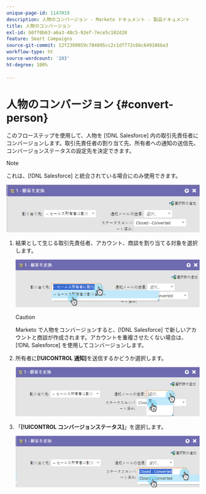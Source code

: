 ```yaml
---
unique-page-id: 1147019
description: 人物のコンバージョン - Marketo ドキュメント - 製品ドキュメント
title: 人物のコンバージョン
exl-id: b0ff0b63-a6a3-48c5-92ef-7ece5c182d28
feature: Smart Campaigns
source-git-commit: 12f2399859c784095cc2c1df772c66c649106ba3
workflow-type: ht
source-wordcount: '103'
ht-degree: 100%

---
```


# 人物のコンバージョン {#convert-person}

このフローステップを使用して、人物を [!DNL Salesforce] 内の取引先責任者にコンバージョンします。取引先責任者の割り当て先、所有者への通知の送信先、コンバージョンステータスの設定先を決定できます。

>[!NOTE]
>
>これは、[!DNL Salesforce] と統合されている場合にのみ使用できます。

![](assets/convert-person-1.png)

1. 結果として生じる取引先責任者、アカウント、商談を割り当てる対象を選択します。

   ![](assets/convert-person-2.png)

   >[!CAUTION]
   >
   >Marketo で人物をコンバージョンすると、[!DNL Salesforce] で新しいアカウントと商談が作成されます。アカウントを重複させたくない場合は、[!DNL Salesforce] を使用してコンバージョンします。

1. 所有者に&#x200B;**[!UICONTROL 通知]**&#x200B;を送信するかどうか選択します。

   ![](assets/convert-person-3.png)

1. 「**[!UICONTROL コンバージョンステータス]**」を選択します。

   ![](assets/convert-person-4.png)
